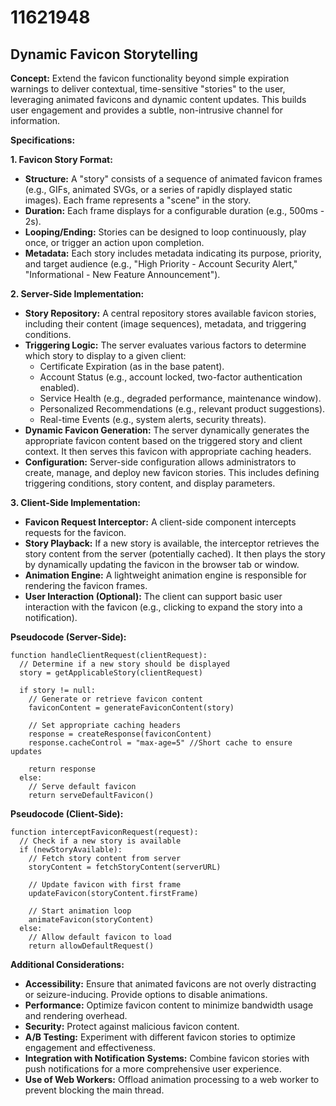 # 11621948

## Dynamic Favicon Storytelling

**Concept:** Extend the favicon functionality beyond simple expiration warnings to deliver contextual, time-sensitive "stories" to the user, leveraging animated favicons and dynamic content updates. This builds user engagement and provides a subtle, non-intrusive channel for information.

**Specifications:**

**1. Favicon Story Format:**

*   **Structure:** A "story" consists of a sequence of animated favicon frames (e.g., GIFs, animated SVGs, or a series of rapidly displayed static images). Each frame represents a "scene" in the story.
*   **Duration:**  Each frame displays for a configurable duration (e.g., 500ms - 2s).
*   **Looping/Ending:** Stories can be designed to loop continuously, play once, or trigger an action upon completion.
*   **Metadata:** Each story includes metadata indicating its purpose, priority, and target audience (e.g., "High Priority - Account Security Alert," "Informational - New Feature Announcement").

**2. Server-Side Implementation:**

*   **Story Repository:**  A central repository stores available favicon stories, including their content (image sequences), metadata, and triggering conditions.
*   **Triggering Logic:**  The server evaluates various factors to determine which story to display to a given client:
    *   Certificate Expiration (as in the base patent).
    *   Account Status (e.g., account locked, two-factor authentication enabled).
    *   Service Health (e.g., degraded performance, maintenance window).
    *   Personalized Recommendations (e.g., relevant product suggestions).
    *   Real-time Events (e.g., system alerts, security threats).
*   **Dynamic Favicon Generation:**  The server dynamically generates the appropriate favicon content based on the triggered story and client context.  It then serves this favicon with appropriate caching headers.
*   **Configuration:**  Server-side configuration allows administrators to create, manage, and deploy new favicon stories.  This includes defining triggering conditions, story content, and display parameters.

**3. Client-Side Implementation:**

*   **Favicon Request Interceptor:** A client-side component intercepts requests for the favicon.
*   **Story Playback:**  If a new story is available, the interceptor retrieves the story content from the server (potentially cached). It then plays the story by dynamically updating the favicon in the browser tab or window.
*   **Animation Engine:** A lightweight animation engine is responsible for rendering the favicon frames.
*   **User Interaction (Optional):**  The client can support basic user interaction with the favicon (e.g., clicking to expand the story into a notification).

**Pseudocode (Server-Side):**

```
function handleClientRequest(clientRequest):
  // Determine if a new story should be displayed
  story = getApplicableStory(clientRequest)

  if story != null:
    // Generate or retrieve favicon content
    faviconContent = generateFaviconContent(story)

    // Set appropriate caching headers
    response = createResponse(faviconContent)
    response.cacheControl = "max-age=5" //Short cache to ensure updates

    return response
  else:
    // Serve default favicon
    return serveDefaultFavicon()
```

**Pseudocode (Client-Side):**

```
function interceptFaviconRequest(request):
  // Check if a new story is available
  if (newStoryAvailable):
    // Fetch story content from server
    storyContent = fetchStoryContent(serverURL)

    // Update favicon with first frame
    updateFavicon(storyContent.firstFrame)

    // Start animation loop
    animateFavicon(storyContent)
  else:
    // Allow default favicon to load
    return allowDefaultRequest()
```

**Additional Considerations:**

*   **Accessibility:** Ensure that animated favicons are not overly distracting or seizure-inducing. Provide options to disable animations.
*   **Performance:** Optimize favicon content to minimize bandwidth usage and rendering overhead.
*   **Security:**  Protect against malicious favicon content.
*   **A/B Testing:**  Experiment with different favicon stories to optimize engagement and effectiveness.
*   **Integration with Notification Systems:**  Combine favicon stories with push notifications for a more comprehensive user experience.
*   **Use of Web Workers:** Offload animation processing to a web worker to prevent blocking the main thread.